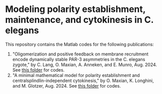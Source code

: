 # Modeling polarity establishment, maintenance, and cytokinesis in C. elegans

This repository contains the Matlab codes for the following publications:
1. "Oligomerization and positive feedback on membrane recruitment encode dynamically stable PAR-3 asymmetries in the C. elegans zygote," 
by C. Lang, O. Maxian, A. Anneken, and E. Munro, Aug. 2024. See  [this folder](https://github.com/omaxian/CElegansModel/tree/main/BiochemistryModels) for codes.
2. "A minimal mathematical model for polarity establishment and centralsplindlin-independent cytokinesis," 
by O. Maxian, K. Longhini, and M. Glotzer, Aug. 2024. See [this folder](https://github.com/omaxian/CElegansModel/tree/main/EstablishmentPhase) for codes.


